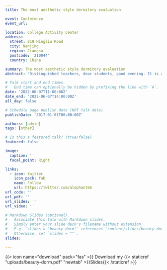 ```yaml
---
title: The most aesthetic style dormitory evaluation

event: Conference
event_url: 

location: College Activity Center
address:
  street: 219 Ningliu Road
  city: Nanjing
  region: Jiangsu
  postcode: '210044'
  country: China

summary: The most aesthetic style dormitory evaluation
abstract: 'Distinguished teachers, dear students, good evening. It is a great honor to represent the Institute of Data Science and Technology to participate in the competition of the most aesthetic style dormitory of Xinda Leju. Today, the theme of our speech is to practice the original intention. Next, please walk into Room 122, Building 33, Qinyuan with me, and see what kind of story is happening inside.'

# Talk start and end times.
#   End time can optionally be hidden by prefixing the line with `#`.
date: '2022-06-07T11:00:00Z'
date_end: '2022-06-07T14:00:00Z'
all_day: false

# Schedule page publish date (NOT talk date).
publishDate: '2017-01-01T00:00:00Z'

authors: [admin]
tags: [other]

# Is this a featured talk? (true/false)
featured: false

image:
  caption: ''
  focal_point: Right

links:
  - icon: twitter
    icon_pack: fab
    name: Follow
    url: https://twitter.com/alephant66
url_code: ''
url_pdf: ''
url_slides: ''
url_video: ''

# Markdown Slides (optional).
#   Associate this talk with Markdown slides.
#   Simply enter your slide deck's filename without extension.
#   E.g. `slides = "beauty-dorm"` references `content/slides/beauty-dorm.md`.
#   Otherwise, set `slides = ""`.
slides: 

---
```



{{< icon name="download" pack="fas" >}} Download my {{< staticref "uploads/beauty-dorm.pdf" "newtab" >}}Slides{{< /staticref >}}
